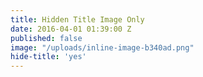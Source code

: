 ```yaml
---
title: Hidden Title Image Only
date: 2016-04-01 01:39:00 Z
published: false
image: "/uploads/inline-image-b340ad.png"
hide-title: 'yes'
---
```


